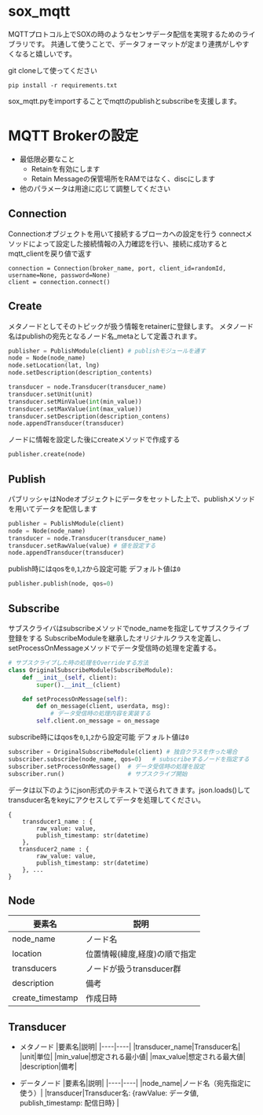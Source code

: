 # sox_mqtt

MQTTプロトコル上でSOXの時のようなセンサデータ配信を実現するためのライブラリです。
共通して使うことで、データフォーマットが定まり連携がしやすくなると嬉しいです。

git cloneして使ってください

```
pip install -r requirements.txt
```
sox_mqtt.pyをimportすることでmqttのpublishとsubscribeを支援します。

# MQTT Brokerの設定
- 最低限必要なこと
  - Retainを有効にします
  - Retain Messageの保管場所をRAMではなく、discにします
- 他のパラメータは用途に応じて調整してください

## Connection
Connectionオブジェクトを用いて接続するブローカへの設定を行う
connectメソッドによって設定した接続情報の入力確認を行い、接続に成功するとmqtt_clientを戻り値で返す
```
connection = Connection(broker_name, port, client_id=randomId, username=None, password=None)
client = connection.connect()
```


## Create
メタノードとしてそのトピックが扱う情報をretainerに登録します。
メタノード名はpublishの宛先となるノード名_metaとして定義されます。

```python:create.py
publisher = PublishModule(client) # publishモジュールを通す
node = Node(node_name)
node.setLocation(lat, lng)
node.setDescription(description_contents)
```

``` python:create.py
transducer = node.Transducer(transducer_name)
transducer.setUnit(unit)
transducer.setMinValue(int(min_value))
transducer.setMaxValue(int(max_value))
transducer.setDescription(description_contens)
node.appendTransducer(transducer)
```

ノードに情報を設定した後にcreateメソッドで作成する
``` python
publisher.create(node)
```


## Publish
パブリッシャはNodeオブジェクトにデータをセットした上で、publishメソッドを用いてデータを配信します

``` python:publisher.py
publisher = PublishModule(client)
node = Node(node_name)
transducer = node.Transducer(transducer_name)
transducer.setRawValue(value) # 値を設定する
node.appendTransducer(transducer)
```

publish時にはqosを`0`,`1`,`2`から設定可能
デフォルト値は`0`

``` python:publisher.py
publisher.publish(node, qos=0)
```

## Subscribe
サブスクライバはsubscribeメソッドでnode_nameを指定してサブスクライブ登録をする
SubscribeModuleを継承したオリジナルクラスを定義し、setProcessOnMessageメソッドでデータ受信時の処理を定義する。

``` python:subscriber.py
# サブスクライブした時の処理をOverrideする方法
class OriginalSubscribeModule(SubscribeModule):
    def __init__(self, client):
        super().__init__(client)

    def setProcessOnMessage(self):
        def on_message(client, userdata, msg):
            # データ受信時の処理内容を実装する
        self.client.on_message = on_message
```

subscribe時にはqosを`0`,`1`,`2`から設定可能
デフォルト値は`0`

``` python:subscriber.py
subscriber = OriginalSubscribeModule(client) # 独自クラスを作った場合
subscriber.subscribe(node_name, qos=0)   # subscribeするノードを指定する
subscriber.setProcessOnMessage()  # データ受信時の処理を設定
subscriber.run()                  # サブスクライブ開始
```

データは以下のようにjson形式のテキストで送られてきます。json.loads()してtransducer名をkeyにアクセスしてデータを処理してください。
```
{
    transducer1_name : {
        raw_value: value,
        publish_timestamp: str(datetime)  
    },
   transducer2_name : {
        raw_value: value,
        publish_timestamp: str(datetime)  
    }, ... 
}
```


## Node
|要素名|説明|
|----|----|
|node_name|ノード名|
|location|位置情報(緯度,経度)の順で指定|
|transducers|ノードが扱うtransducer群|
|description|備考|
|create_timestamp|作成日時|

## Transducer
- メタノード
|要素名|説明|
|----|----|
|transducer_name|Transducer名|
|unit|単位|
|min_value|想定される最小値|
|max_value|想定される最大値|
|description|備考|

- データノード
|要素名|説明|
|----|----|
|node_name|ノード名（宛先指定に使う）|
|transducer|Transducer名: {rawValue: データ値, publish_timestamp: 配信日時} |